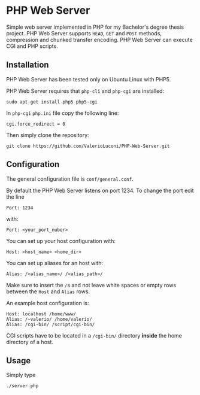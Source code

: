 # PHP Web Server

Simple web server implemented in PHP for my Bachelor's degree thesis project. PHP Web Server supports `HEAD`, `GET` and `POST` methods, compression and chunked transfer encoding. PHP Web Server can execute CGI and PHP scripts.

## Installation

PHP Web Server has been tested only on Ubuntu Linux with PHP5.

PHP Web Server requires that `php-cli` and `php-cgi` are installed:

	sudo apt-get install php5 php5-cgi

In `php-cgi` `php.ini` file copy the following line:

	cgi.force_redirect = 0

Then simply clone the repository:

	git clone https://github.com/ValerioLuconi/PHP-Web-Server.git

## Configuration

The general configuration file is `conf/general.conf`.

By default the PHP Web Server listens on port 1234. To change the port edit the line

	Port: 1234

with:

	Port: <your_port_nuber>

You can set up your host configuration with:

	Host: <host_name> <home_dir>

You can set up aliases for an host with:

	Alias: /<alias_name>/ /<alias_path>/

Make sure to insert the `/`s and not leave white spaces or empty rows between the `Host` and `Alias` rows.

An example host configuration is:

	Host: localhost /home/www/
	Alias: /~valerio/ /home/valerio/
	Alias: /cgi-bin/ /script/cgi-bin/

CGI scripts have to be located in a `/cgi-bin/` directory **inside** the home directory of a host.

## Usage

Simply type

	./server.php
